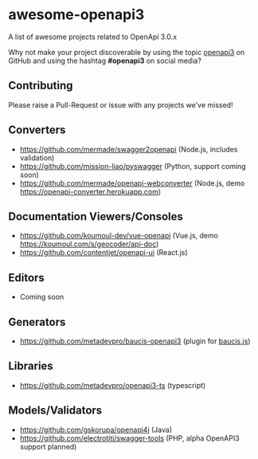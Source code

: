 # awesome-openapi3
A list of awesome projects related to OpenApi 3.0.x

Why not make your project discoverable by using the topic [openapi3](https://github.com/search?utf8=%E2%9C%93&q=topic%3Aopenapi3&type=Repositories&ref=advsearch&l=&l=) on GitHub and using the hashtag **#openapi3** on social media?

## Contributing

Please raise a Pull-Request or issue with any projects we've missed!

## Converters

* https://github.com/mermade/swagger2openapi (Node.js, includes validation)
* https://github.com/mission-liao/pyswagger (Python, support coming soon)
* https://github.com/mermade/openapi-webconverter (Node.js, demo https://openapi-converter.herokuapp.com)

##  Documentation Viewers/Consoles

* https://github.com/koumoul-dev/vue-openapi (Vue.js, demo https://koumoul.com/s/geocoder/api-doc)
* https://github.com/contentjet/openapi-ui (React.js)

## Editors

* Coming soon

## Generators

* https://github.com/metadevpro/baucis-openapi3 (plugin for [baucis.js](https://github.com/wprl/baucis))

## Libraries
* https://github.com/metadevpro/openapi3-ts (typescript)

## Models/Validators

* https://github.com/gskorupa/openapi4j (Java)
* https://github.com/electrotiti/swagger-tools (PHP, alpha OpenAPI3 support planned)
